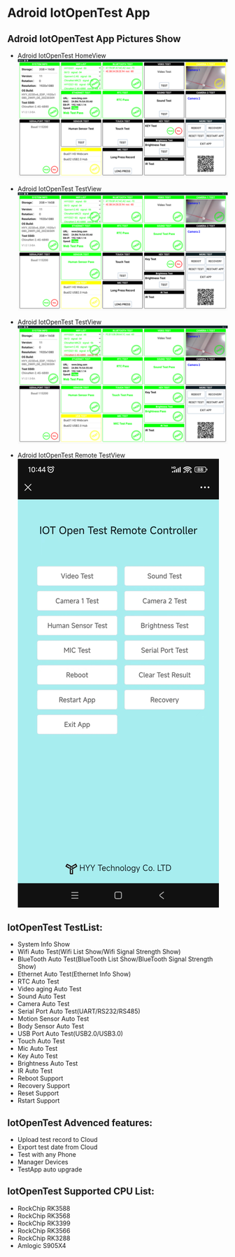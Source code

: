 # Adroid IotOpenTest App

## Adroid IotOpenTest App Pictures Show
- Adroid IotOpenTest HomeView
![Adroid IotOpenTest Home View](./Documents/pictures/home_page.png)

- Adroid IotOpenTest TestView
![Adroid IotOpenTest Test View](./Documents/pictures/test_page-1.png)

- Adroid IotOpenTest TestView
![Adroid IotOpenTest Test View](./Documents/pictures/test_page-2.png)

- Adroid IotOpenTest Remote TestView
![Adroid IotOpenTest Test View](./Documents/pictures/Remote_Control_Test.jpeg)

## IotOpenTest TestList:
- System Info Show
- Wifi Auto Test(Wifi List Show/Wifi Signal Strength Show)
- BlueTooth Auto Test(BlueTooth List Show/BlueTooth Signal Strength Show)
- Ethernet Auto Test(Ethernet Info Show)
- RTC Auto Test
- Video aging Auto Test
- Sound Auto Test
- Camera Auto Test
- Serial Port Auto Test(UART/RS232/RS485)
- Motion Sensor Auto Test
- Body Sensor Auto Test
- USB Port Auto Test(USB2.0/USB3.0)
- Touch Auto Test
- Mic Auto Test
- Key Auto Test
- Brightness Auto Test
- IR Auto Test
- Reboot Support
- Recovery Support
- Reset Support
- Rstart Support

## IotOpenTest Advenced features:
- Upload test record to Cloud
- Export test date from Cloud
- Test with any Phone
- Manager Devices
- TestApp auto upgrade

## IotOpenTest Supported CPU List:
- RockChip RK3588
- RockChip RK3568
- RockChip RK3399
- RockChip RK3566
- RockChip RK3288
- Amlogic S905X4